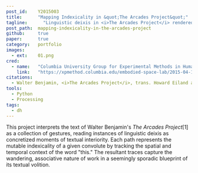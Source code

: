 ```yaml
---
post_id:    Y2015003
title:      "Mapping Indexicality in &quot;The Arcades Project&quot;"
tagline:	  "Linguistic deixis in <i>The Arcades Project</i> rendered as wandering paths."
post_path:  mapping-indexicality-in-the-arcades-project
github:     true
paper:      true
category:   portfolio
images:     
  - ext:    01.png
cred:
  - name:   "Columbia University Group for Experimental Methods in Humanistic Research"
    link:   "https://xpmethod.columbia.edu/embodied-space-lab/2015-04-10-mapping-indexality.html"
citations:
  - Walter Benjamin, <i>The Arcades Project</i>, trans. Howard Eiland and Kevin McLaughlin (Belknap Press, 2002), Third Printing edition.
tools:
  - Python
  - Processing
tags:
  - dh
---
```

This project interprets the text of Walter Benjamin's _The Arcades Project_[1] as a collection of gestures, reading instances of linguistic deixis as concretized moments of textual interiority. Each path represents the mutable indexicality of a given convolute by tracking the spatial and temporal context of the word "this." The resultant traces capture the wandering, associative nature of work in a seemingly sporadic blueprint of its textual volition.